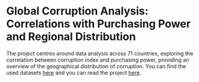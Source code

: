 # Global Corruption Analysis: Correlations with Purchasing Power and Regional Distribution

The project centres around data analysis across 71 countries, exploring the correlation between corruption index and purchasing power, providing an overview of the geographical distribution of corruption. You can find the used datasets [here](https://www.worlddata.info/) and you can read the project [here](https://github.com/ThiagoAcker/Global-Corruption-Analysis/blob/main/Global_Corruption_Analysis.ipynb).
